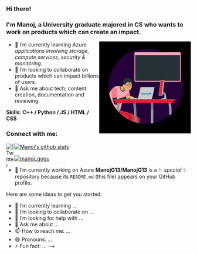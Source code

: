 ### Hi there!
### I'm Manoj, a University graduate majored in CS who wants to work on products which can create an impact.
<img align="right" src="Assets/asset.gif" width="250" height="250"/>

- 🌱 I’m currently learning *Azure applications involving storage, compute services, security & monitoring.*
- 👯 I’m looking to collaborate on products which can impact billions of users.
- 💬 Ask me about tech, content creation, documentation and reviewing.

**Skills: C++ / Python / JS / HTML / CSS**
<h3 align="left">Connect with me:</h3>

<a href="https://twitter.com/thecoderxman">
<img align="left" alt=" | Twitter" width="22px" src= [Assets/twitter.svg]
</a>


[![Manoj's github stats](https://github-readme-stats.vercel.app/api?username=manojg13)](https://github.com/manojg13)

<a href="https://twitter.com/manoj_gogu" target="blank"><img align="center" src="https://cdn.jsdelivr.net/npm/simple-icons@3.0.1/icons/twitter.svg" alt="manoj_gogu" height="30" width="40" /></a>



- 🔭 I’m currently working on Azure
**ManojG13/ManojG13** is a ✨ _special_ ✨ repository because its `README.md` (this file) appears on your GitHub profile.

Here are some ideas to get you started:


- 🌱 I’m currently learning ...
- 👯 I’m looking to collaborate on ...
- 🤔 I’m looking for help with ...
- 💬 Ask me about ...
- 📫 How to reach me: ...
- 😄 Pronouns: ...
- ⚡ Fun fact: ...
-->
